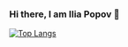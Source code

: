 ### Hi there, I am Ilia Popov 👋
[![Top Langs](https://github-readme-stats.vercel.app/api/top-langs/?username=IliaPetrovPopov)](https://github.com/IliaPetrovPopov/github-readme-stats)
<!--
**IliaPetrovPopov/IliaPetrovPopov** is a ✨ _special_ ✨ repository because its `README.md` (this file) appears on your GitHub profile.

Here are some ideas to get you started:

- 🔭 I’m currently working on ...
- 🌱 I’m currently learning ...
- 👯 I’m looking to collaborate on ...
- 🤔 I’m looking for help with ...
- 💬 Ask me about ...
- 📫 How to reach me: ...
- 😄 Pronouns: ...
- ⚡ Fun fact: ...
-->
